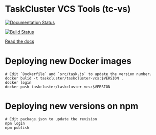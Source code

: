 # TaskCluster VCS Tools (tc-vs)

[![Documentation Status](https://readthedocs.org/projects/tc-vcs/badge/?version=latest)](https://readthedocs.org/projects/tc-vcs/?badge=latest)

[![Build Status](https://travis-ci.org/taskcluster/taskcluster-vcs.svg?branch=master)](https://travis-ci.org/taskcluster/taskcluster-vcs)

[Read the docs](http://tc-vcs.readthedocs.org/en/latest/)

# Deploying new Docker images


```
# Edit `Dockerfile` and `src/task.js` to update the version number.
docker bulid -t taskcluster/taskcluster-vcs:$VERSION .
docker login
docker push taskcluster/taskcluster-vcs:$VERSION

```

# Deploying new versions on npm

```
# Edit package.json to update the revision
npm login
npm publish
```

